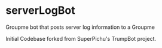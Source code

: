 # serverLogBot
Groupme bot that posts server log information to a Groupme

Initial Codebase forked from SuperPichu's TrumpBot project.
